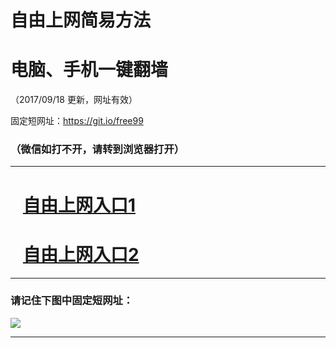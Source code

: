 ﻿# 自由上网简易方法

# 电脑、手机一键翻墙

（2017/09/18 更新，网址有效）

固定短网址：https://git.io/free99

### （微信如打不开，请转到浏览器打开）


***





# &nbsp;&nbsp; <a href="http://ft955414156.fwq-tz1005.info/fwqtz01.html?t=09180011338 " target="_blank">自由上网入口1</a>
# &nbsp;&nbsp; <a href="http://ft1100414753.fwq-tz1006.info/fwqtz02.html?t=09180016210 " target="_blank">自由上网入口2</a>
***

### 请记住下图中固定短网址：

<img src="https://s3-us-west-2.amazonaws.com/fwq-1001/yjfq-20170905okok.png" /> 


***

